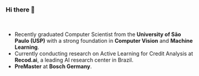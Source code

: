 ### Hi there 👋

<br>

- Recently graduated Computer Scientist from the **University of São Paulo (USP)** with a strong foundation in **Computer Vision** and **Machine Learning**. 
- Currently conducting research on Active Learning for Credit Analysis at **Recod.ai**, a leading AI research center in Brazil.
- **PreMaster** at **Bosch Germany**.
